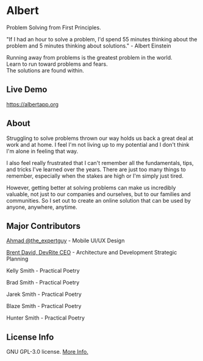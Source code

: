# Albert
Problem Solving from First Principles. 

"If I had an hour to solve a problem, I'd spend 55 minutes thinking about the problem and 5 minutes thinking about solutions." - Albert Einstein

Running away from problems is the greatest problem in the world. <br>
Learn to run toward problems and fears. <br>
The solutions are found within.

## Live Demo
https://albertapp.org

## About
Struggling to solve problems thrown our way holds us back a great deal at work and at home. I feel I'm not living up to my potential and I don't think I'm alone in feeling that way.
 
I also feel really frustrated that I can't remember all the fundamentals, tips, and tricks I've learned over the years. There are just too many things to remember, especially when the stakes are high or I'm simply just tired.
 
However, getting better at solving problems can make us incredibly valuable, not just to our companies and ourselves, but to our families and communities. So I set out to create an online solution that can be used by anyone, anywhere, anytime.

## Major Contributors
[Ahmad @the_expertguy](https://www.fiverr.com/the_expertguy?source=inbox) - Mobile UI/UX Design

[Brent David, DevRite CEO](https://devrite.io/) - Architecture and Development Strategic Planning

Kelly Smith - Practical Poetry 

Brad Smith - Practical Poetry 

Jarek Smith - Practical Poetry 

Blaze Smith - Practical Poetry 

Hunter Smith - Practical Poetry 

## License Info
GNU GPL-3.0 license. [More Info.](https://github.com/JorySmith/Albert/blob/main/COPYING)

